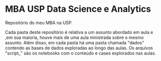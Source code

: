 # MBA USP Data Science e Analytics
Repositório do meu MBA na USP.

Cada pasta deste reposítório é relativa a um assunto abordado em aula e ,em sua maioria, houve mais de uma aula ministrada sobre o mesmo assunto. Além disso, em cada pasta há uma pasta chamada "dados" contendo as bases de dados exploradas ao longo das aulas. Os arquivos "script_" são os notebooks com o conteúdo e cases explorados nas aulas.
